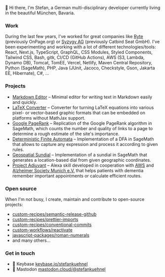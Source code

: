 👋   Hi there, I'm Stefan, a German multi-disciplinary developer currently living in the beautiful München, Bavaria.

### Work

During the last few years, I've worked for great companies like [Ryte](https://en.ryte.com) (previously OnPage.org) or [Syzygy AG](https://www.syzygy-group.net/en/about-us/) (previously Catbird Seat GmbH). I've been experimenting and working with a lot of different technologies/tools: React, Next.js, TypeScript, GraphQL, CSS Modules, Styled Components, Tailwind CSS, Bash, gitk, CI/CD (GitHub Actions), AWS (S3, Lambda, Dynamo DB), Tomcat, TomEE, Vercel, Netlify, Maven Central Repository, Python (SageMath), PHP, Java (JUnit, Jacoco, Checkstyle, Gson, Jakarta EE, Hibernate), C#, ...

### Projects

- [Markdown Editor](https://editor.my.stefan.zone/) – Minimal editor for writing text in Markdown easily and quickly.
- [LaTeX Converter](https://latex.userstatic.com) – Converter for turning LaTeX equations into various pixel- or vector-based graphic formats that can be embedded on platforms without MathJax support.
- [Google PageRank](https://stefanco.de/jupyter/pagerank.html) – Replication of the Google PageRank algorithm in SageMath, which counts the number and quality of links to a page to determine a rough estimate of the site's importance. 
- [Deterministic Finite Automata](https://stefanco.de/jupyter/deterministischer-endlicher-automat.html) – Implementation of a DFA in SageMath that allows to capture any expression and process it according to given rules. 
- [Geospatial Sundial](https://stefanco.de/jupyter/sonnenuhr.html) – Implementation of a sundial in SageMath that generates a location-based dial from given geographic coordinates. 
- [Project Adjuvant](https://github.com/projekt-adjuvant) – Alexa skill developed in cooperation with [AWS](https://www.aws.com) and [Alzheimer Society Munich e.V.](https://www.agm-online.de/agm-home.html) that helps patients with dementia remember important appointments or calculate efficient routes. 

### Open source

When I'm not busy, I create, maintain and contribute to open-source projects:

- [custom-recipes/semantic-release-github](https://github.com/custom-recipes/semantic-release-github)
- [custom-recipes/prettier-imports](https://github.com/custom-recipes/prettier-imports)
- [custom-recipes/conventional-commits](https://github.com/custom-recipes/conventional-commits)
- [custom-workflows/reactivate](https://github.com/marketplace/actions/reactivate-repository)
- [javascript-packages/roman-numerals](https://github.com/javascript-packages/roman-numerals)
- and many others...

### Get in touch

- 🔮   Keybase [keybase.io/stefankuehnel](https://stefanco.de/r/keybase)
- 💬   Mastodon [mastodon.cloud/@stefankuehnel](https://stefanco.de/r/mastodon)
<!--
**stefankuehnel/stefankuehnel** is a ✨ _special_ ✨ repository because its `README.md` (this file) appears on your GitHub profile.

Here are some ideas to get you started:

- 🔭 I’m currently working on ...
- 🌱 I’m currently learning ...
- 👯 I’m looking to collaborate on ...
- 🤔 I’m looking for help with ...
- 💬 Ask me about ...
- 📫 How to reach me: ...
- 😄 Pronouns: ...
- ⚡ Fun fact: ...
-->

